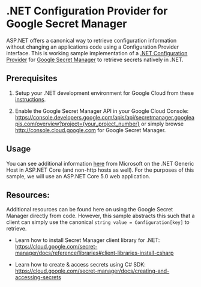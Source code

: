 # .NET Configuration Provider for Google Secret Manager

ASP.NET offers a canonical way to retrieve configuration information without changing an applications code using a Configuration Provider interface.  This is working sample implementation of a [.NET Configuration Provider](https://docs.microsoft.com/en-us/aspnet/core/fundamentals/configuration/?view=aspnetcore-5.0) for [Google Secret Manager](https://cloud.google.com/secret-manager) to retrieve secrets natively in .NET.

## Prerequisites

1. Setup your .NET development environment for Google Cloud from these [instructions](https://cloud.google.com/dotnet/docs/setup).

1. Enable the Google Secret Manager API in your Google Cloud Console: https://console.developers.google.com/apis/api/secretmanager.googleapis.com/overview?project={your_project_number} or simply browse http://console.cloud.google.com for Google Secret Manager.

## Usage

You can see additional information [here](https://docs.microsoft.com/en-us/aspnet/core/fundamentals/host/generic-host?view=aspnetcore-5.0) from Microsoft on the .NET Generic Host in ASP.NET Core (and non-http hosts as well).  For the purposes of this sample, we will use an ASP.NET Core 5.0 web application.



## Resources:

Additional resources can be found here on using the Google Secret Manager directly from code.  However, this sample abstracts this such that a client can simply use the canonical ```string value = Configuration[key]``` to retrieve.

- Learn how to install Secret Manager client library for .NET: 
https://cloud.google.com/secret-manager/docs/reference/libraries#client-libraries-install-csharp

- Learn how to create & access secrets using C# SDK:
https://cloud.google.com/secret-manager/docs/creating-and-accessing-secrets